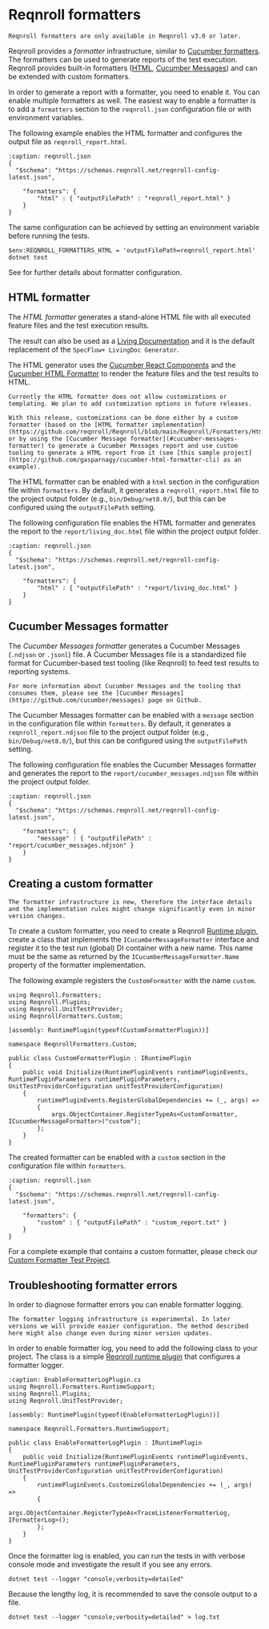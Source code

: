 # Reqnroll formatters

```{note}
Reqnroll formatters are only available in Reqnroll v3.0 or later.
```

Reqnroll provides a *formatter* infrastructure, similar to [Cucumber formatters](https://cucumber.io/docs/cucumber/reporting/#built-in-reporter-plugins). The formatters can be used to generate reports of the test execution. Reqnroll provides built-in formatters ([HTML](#html-formatter), [Cucumber Messages](#cucumber-messages-formatter)) and can be extended with custom formatters.

In order to generate a report with a formatter, you need to enable it. You can enable multiple formatters as well. The easiest way to enable a formatter is to add a `formatters` section to the `reqnroll.json` configuration file or with environment variables.

The following example enables the HTML formatter and configures the output file as `reqnroll_report.html`.

```{code-block} json
:caption: reqnroll.json
{
  "$schema": "https://schemas.reqnroll.net/reqnroll-config-latest.json",

    "formatters": {
        "html" : { "outputFilePath" : "reqnroll_report.html" }
    }
}
```

The same configuration can be achieved by setting an environment variable before running the tests.

```{code-block} pwsh
$env:REQNROLL_FORMATTERS_HTML = 'outputFilePath=reqnroll_report.html'
dotnet test
```

See [](../installation/formatter-configuration.md) for further details about formatter configuration.

## HTML formatter

The *HTML formatter* generates a stand-alone HTML file with all executed feature files and the test execution results. 

The result can also be used as a [Living Documentation](https://johnfergusonsmart.com/living-documentation-not-just-test-reports/) and it is the default replacement of the `SpecFlow+ LivingDoc Generator`.

The HTML generator uses the [Cucumber React Components](https://github.com/cucumber/react-components) and the [Cucumber HTML Formatter](https://github.com/cucumber/html-formatter) to render the feature files and the test results to HTML.

```{note}
Currently the HTML formatter does not allow customizations or templating. We plan to add customization options in future releases. 

With this release, customizations can be done either by a custom formatter (based on the [HTML formatter implementation](https://github.com/reqnroll/Reqnroll/blob/main/Reqnroll/Formatters/Html/HtmlFormatter.cs)) or by using the [Cucumber Message formatter](#cucumber-messages-formatter) to generate a Cucumber Messages report and use custom tooling to generate a HTML report from it (see [this sample project](https://github.com/gasparnagy/cucumber-html-formatter-cli) as an example).
```


The HTML formatter can be enabled with a `html` section in the configuration file within `formatters`. By default, it generates a `reqnroll_report.html` file to the project output folder (e.g., `bin/Debug/net8.0/`), but this can be configured using the `outputFilePath` setting.

The following configuration file enables the HTML formatter and generates the report to the `report/living_doc.html` file within the project output folder.

```{code-block} json
:caption: reqnroll.json
{
  "$schema": "https://schemas.reqnroll.net/reqnroll-config-latest.json",

    "formatters": {
        "html" : { "outputFilePath" : "report/living_doc.html" }
    }
}
```

## Cucumber Messages formatter

The *Cucumber Messages formatter* generates a Cucumber Messages (`.ndjson` or `.jsonl`) file. A Cucumber Messages file is a standardized file format for Cucumber-based test tooling (like Reqnroll) to feed test results to reporting systems.

```{note}
For more information about Cucumber Messages and the tooling that consumes them, please see the [Cucumber Messages](https://github.com/cucumber/messages) page on Github.
```

The Cucumber Messages formatter can be enabled with a `message` section in the configuration file within `formatters`. By default, it generates a `reqnroll_report.ndjson` file to the project output folder (e.g., `bin/Debug/net8.0/`), but this can be configured using the `outputFilePath` setting.

The following configuration file enables the Cucumber Messages formatter and generates the report to the `report/cucumber_messages.ndjson` file within the project output folder.

```{code-block} json
:caption: reqnroll.json
{
  "$schema": "https://schemas.reqnroll.net/reqnroll-config-latest.json",

    "formatters": {
        "message" : { "outputFilePath" : "report/cucumber_messages.ndjson" }
    }
}
```

## Creating a custom formatter

```{warning}
The formatter infrastructure is new, therefore the interface details and the implementation rules might change significantly even in minor version changes. 
```

To create a custom formatter, you need to create a Reqnroll [Runtime plugin](../extend/plugins.md#runtime-plugins), create a class that implements the `ICucumberMessageFormatter` interface and register it to the test run (global) DI container with a new name. This name must be the same as returned by the `ICucumberMessageFormatter.Name` property of the formatter implementation.

The following example registers the `CustomFormatter` with the name `custom`.

```{code-block} c#
using Reqnroll.Formatters;
using Reqnroll.Plugins;
using Reqnroll.UnitTestProvider;
using ReqnrollFormatters.Custom;

[assembly: RuntimePlugin(typeof(CustomFormatterPlugin))]

namespace ReqnrollFormatters.Custom;

public class CustomFormatterPlugin : IRuntimePlugin
{
    public void Initialize(RuntimePluginEvents runtimePluginEvents, RuntimePluginParameters runtimePluginParameters, UnitTestProviderConfiguration unitTestProviderConfiguration)
    {
        runtimePluginEvents.RegisterGlobalDependencies += (_, args) =>
        {
            args.ObjectContainer.RegisterTypeAs<CustomFormatter, ICucumberMessageFormatter>("custom");
        };
    }
}
```

The created formatter can be enabled with a `custom` section in the configuration file within `formatters`.


```{code-block} json
:caption: reqnroll.json
{
  "$schema": "https://schemas.reqnroll.net/reqnroll-config-latest.json",

    "formatters": {
        "custom" : { "outputFilePath" : "custom_report.txt" }
    }
}
```

For a complete example that contains a custom formatter, please check our [Custom Formatter Test Project](https://github.com/reqnroll/Reqnroll.ExploratoryTestProjects/tree/main/ReqnrollFormatters/ReqnrollFormatters.Custom).

## Troubleshooting formatter errors

In order to diagnose formatter errors you can enable formatter logging.

```{warning}
The formatter logging infrastructure is experimental. In later versions we will provide easier configuration. The method described here might also change even during minor version updates. 
```

In order to enable formatter log, you need to add the following class to your project. The class is a simple [Reqnroll runtime plugin](../extend/plugins.md#runtime-plugins) that configures a formatter logger.

```{code-block} c#
:caption: EnableFormatterLogPlugin.cs
using Reqnroll.Formatters.RuntimeSupport;
using Reqnroll.Plugins;
using Reqnroll.UnitTestProvider;

[assembly: RuntimePlugin(typeof(EnableFormatterLogPlugin))]

namespace Reqnroll.Formatters.RuntimeSupport;

public class EnableFormatterLogPlugin : IRuntimePlugin
{
    public void Initialize(RuntimePluginEvents runtimePluginEvents, RuntimePluginParameters runtimePluginParameters, UnitTestProviderConfiguration unitTestProviderConfiguration)
    {
        runtimePluginEvents.CustomizeGlobalDependencies += (_, args) =>
        {
            args.ObjectContainer.RegisterTypeAs<TraceListenerFormatterLog, IFormatterLog>();
        };
    }
}
```

Once the formatter log is enabled, you can run the tests in with verbose console mode and investigate the result if you see any errors.

```
dotnet test --logger "console;verbosity=detailed"
```

Because the lengthy log, it is recommended to save the console output to a file.

```
dotnet test --logger "console;verbosity=detailed" > log.txt
```
